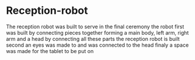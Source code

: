 # Reception-robot
The reception robot was built to serve in the final ceremony
the robot first was built by connecting pieces together forming a main body, left arm, right arm and a head
by connecting all these parts the reception robot is built
second an eyes was made to and was connected to the head
finaly a space was made for the tablet to be put on 
